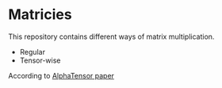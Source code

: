 # Matricies

This repository contains different ways of matrix multiplication.

- Regular
- Tensor-wise

According to [AlphaTensor paper](https://www.nature.com/articles/s41586-022-05172-4)